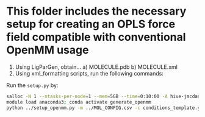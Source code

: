 # This folder includes the necessary setup for creating an OPLS force field compatible with conventional OpenMM usage

1) Using LigParGen, obtain...
	a) MOLECULE.pdb 
	b) MOLECULE.xml
2) Using xml_formatting scripts, run the following commands:

Run the `setup.py` by:

```bash 
salloc -N 1 --ntasks-per-node=1 --mem=5GB --time=0:10:00 -A hive-jmcdaniel43 -p hive-interact
module load anaconda3; conda activate generate_openmm
python ../setup_openmm.py -m ../MOL_CONFIG.csv -c conditions_template.yaml
```	
